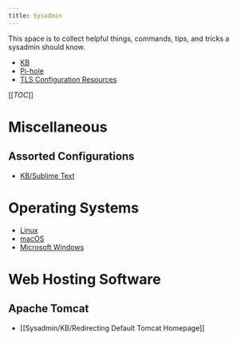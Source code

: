 ```yaml
---
title: Sysadmin
---
```


This space is to collect helpful things, commands, tips, and tricks a sysadmin should know.

* [KB](/Sysadmin/KB)
* [Pi-hole](/Self_Hosting/Pi-hole)
* [TLS Configuration Resources](/Sysadmin/KB/TLS_Configuration_Resources)

[[_TOC_]]

# Miscellaneous

## Assorted Configurations

* [KB/Sublime Text](/Sysadmin/KB/Sublime_Text)

# Operating Systems

* [Linux](/Sysadmin/Linux)
* [macOS](/Sysadmin/macOS)
* [Microsoft Windows](/Sysadmin/Microsoft_Windows)

# Web Hosting Software

## Apache Tomcat

* [[Sysadmin/KB/Redirecting Default Tomcat Homepage]]